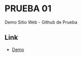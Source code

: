 # PRUEBA 01

Demo Sitio Web - Github de Prueba

## Link

- [Demo](https://my-testing-alozanop.github.io/test-barber/rockstar-barber-shop)
